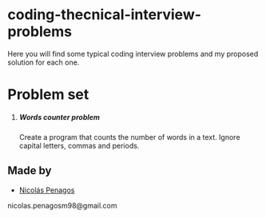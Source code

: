 # coding-thecnical-interview-problems
Here you will find some typical coding interview problems and my proposed solution for each one.
# Problem set
<ol>
  <li><h5>Words counter problem</h5><p>Create a program that counts the number of words in a text. Ignore capital letters, commas and periods.</p>
</ol>
    
## Made by
  <ul>
  <li><div><a href="https://github.com/nicolaspenagos" title="Nicolas Penagos">Nicolás Penagos</a>   </div></li>
  </ul> 
     <p>   nicolas.penagosm98@gmail.com </p>
